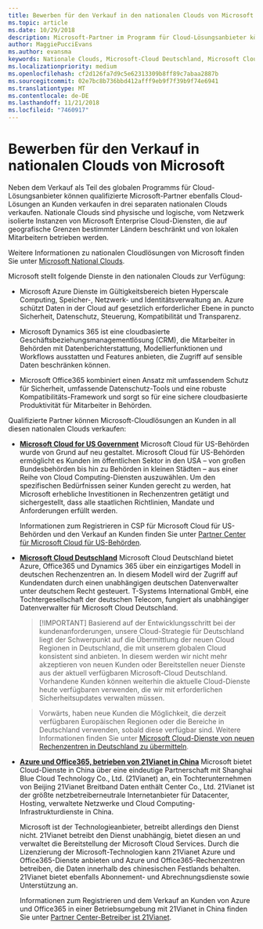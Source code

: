 ```yaml
---
title: Bewerben für den Verkauf in den nationalen Clouds von Microsoft | Partner Center
ms.topic: article
ms.date: 10/29/2018
description: Microsoft-Partner im Programm für Cloud-Lösungsanbieter können an Kunden verkaufen, die in unterstützten nationalen Clouds registriert sind.
author: MaggiePucciEvans
ms.author: evansma
keywords: Nationale Clouds, Microsoft-Cloud Deutschland, Microsoft Cloud for US Government, 21Vianet, Microsoft Cloud China
ms.localizationpriority: medium
ms.openlocfilehash: cf2d126fa7d9c5e62313309b8ff89c7abaa2887b
ms.sourcegitcommit: 02e7bc8b736bbd412afff9eb9f7f39b9f74e6941
ms.translationtype: MT
ms.contentlocale: de-DE
ms.lasthandoff: 11/21/2018
ms.locfileid: "7460917"
---
```

# <a name="apply-to-sell-in-microsoft-national-clouds"></a>Bewerben für den Verkauf in nationalen Clouds von Microsoft

Neben dem Verkauf als Teil des globalen Programms für Cloud-Lösungsanbieter können qualifizierte Microsoft-Partner ebenfalls Cloud-Lösungen an Kunden verkaufen in drei separaten nationalen Clouds verkaufen. Nationale Clouds sind physische und logische, vom Netzwerk isolierte Instanzen von Microsoft Enterprise Cloud-Diensten, die auf geografische Grenzen bestimmter Ländern beschränkt und von lokalen Mitarbeitern betrieben werden. 

Weitere Informationen zu nationalen Cloudlösungen von Microsoft finden Sie unter [Microsoft National Clouds](https://www.microsoft.com/trustcenter/cloudservices/nationalcloud).

Microsoft stellt folgende Dienste in den nationalen Clouds zur Verfügung:

-   Microsoft Azure Dienste im Gültigkeitsbereich bieten Hyperscale Computing, Speicher-, Netzwerk- und Identitätsverwaltung an. Azure schützt Daten in der Cloud auf gesetzlich erforderlicher Ebene in puncto Sicherheit, Datenschutz, Steuerung, Kompatibilität und Transparenz.

-   Microsoft Dynamics 365 ist eine cloudbasierte Geschäftsbeziehungsmanagementlösung (CRM), die Mitarbeiter in Behörden mit Datenberichterstattung, Modellierfunktionen und Workflows ausstatten und Features anbieten, die Zugriff auf sensible Daten beschränken können.

-   Microsoft Office365 kombiniert einen Ansatz mit umfassendem Schutz für Sicherheit, umfassende Datenschutz-Tools und eine robuste Kompatibilitäts-Framework und sorgt so für eine sichere cloudbasierte Produktivität für Mitarbeiter in Behörden.

Qualifizierte Partner können Microsoft-Cloudlösungen an Kunden in all diesen nationalen Clouds verkaufen:

-   [**Microsoft Cloud for US Government**](https://www.microsoft.com/trustcenter/cloudservices/nationalcloud#Microsoft_Cloud_for_US) Microsoft Cloud für US-Behörden wurde von Grund auf neu gestaltet. Microsoft Cloud für US-Behörden ermöglicht es Kunden im öffentlichen Sektor in den USA – von großen Bundesbehörden bis hin zu Behörden in kleinen Städten – aus einer Reihe von Cloud Computing-Diensten auszuwählen. Um den spezifischen Bedürfnissen seiner Kunden gerecht zu werden, hat Microsoft erhebliche Investitionen in Rechenzentren getätigt und sichergestellt, dass alle staatlichen Richtlinien, Mandate und Anforderungen erfüllt werden. 

    Informationen zum Registrieren in CSP für Microsoft Cloud für US-Behörden und den Verkauf an Kunden finden Sie unter [Partner Center für Microsoft Cloud für US-Behörden](partner-center-for-microsoft-us-govt-cloud.md).

-   [**Microsoft Cloud Deutschland**](https://www.microsoft.com/trustcenter/cloudservices/nationalcloud#Microsoft_Cloud_Germany) Microsoft Cloud Deutschland bietet Azure, Office365 und Dynamics 365 über ein einzigartiges Modell in deutschen Rechenzentren an. In diesem Modell wird der Zugriff auf Kundendaten durch einen unabhängigen deutschen Datenverwalter unter deutschem Recht gesteuert. T-Systems International GmbH, eine Tochtergesellschaft der deutschen Telecom, fungiert als unabhängiger Datenverwalter für Microsoft Cloud Deutschland. 

    >[!IMPORTANT] Basierend auf der Entwicklungsschritt bei der kundenanforderungen, unsere Cloud-Strategie für Deutschland liegt der Schwerpunkt auf die Übermittlung der neuen Cloud Regionen in Deutschland, die mit unserem globalen Cloud konsistent sind anbieten. In diesem werden wir nicht mehr akzeptieren von neuen Kunden oder Bereitstellen neuer Dienste aus der aktuell verfügbaren Microsoft-Cloud Deutschland. Vorhandene Kunden können weiterhin die aktuelle Cloud-Dienste heute verfügbaren verwenden, die wir mit erforderlichen Sicherheitsupdates verwalten müssen.

    >Vorwärts, haben neue Kunden die Möglichkeit, die derzeit verfügbaren Europäischen Regionen oder die Bereiche in Deutschland verwenden, sobald diese verfügbar sind. Weitere Informationen finden Sie unter [Microsoft Cloud-Dienste von neuen Rechenzentren in Deutschland zu übermitteln](https://news.microsoft.com/europe/2018/08/31/microsoft-to-deliver-cloud-services-from-new-datacentres-in-germany-in-2019-to-meet-evolving-customer-needs/).

    
-   [**Azure und Office365, betrieben von 21Vianet in China**](https://www.microsoft.com/trustcenter/cloudservices/nationalcloud#Microsoft_Cloud_for_China) Microsoft bietet Cloud-Dienste in China über eine eindeutige Partnerschaft mit Shanghai Blue Cloud Technology Co., Ltd. (21Vianet) an, ein Tochterunternehmen von Beijing 21Vianet Breitband Daten enthält Center Co., Ltd. 21Vianet ist der größte netzbetreiberneutrale Internetanbieter für Datacenter, Hosting, verwaltete Netzwerke und Cloud Computing-Infrastrukturdienste in China. 

    Microsoft ist der Technologieanbieter, betreibt allerdings den Dienst nicht. 21Vianet betreibt den Dienst unabhängig, bietet diesen an und verwaltet die Bereitstellung der Microsoft Cloud Services. Durch die Lizenzierung der Microsoft-Technologien kann 21Vianet Azure und Office365-Dienste anbieten und Azure und Office365-Rechenzentren betreiben, die Daten innerhalb des chinesischen Festlands behalten. 21Vianet bietet ebenfalls Abonnement- und Abrechnungsdienste sowie Unterstützung an.

    Informationen zum Registrieren und dem Verkauf an Kunden von Azure und Office365 in einer Betriebsumgebung mit 21Vianet in China finden Sie unter [Partner Center-Betreiber ist 21Vianet](https://msdn.microsoft.com/partner-china/index). 